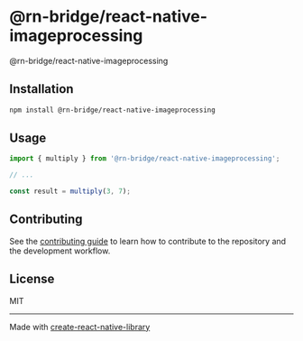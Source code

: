 # @rn-bridge/react-native-imageprocessing

@rn-bridge/react-native-imageprocessing

## Installation

```sh
npm install @rn-bridge/react-native-imageprocessing
```

## Usage


```js
import { multiply } from '@rn-bridge/react-native-imageprocessing';

// ...

const result = multiply(3, 7);
```


## Contributing

See the [contributing guide](CONTRIBUTING.md) to learn how to contribute to the repository and the development workflow.

## License

MIT

---

Made with [create-react-native-library](https://github.com/callstack/react-native-builder-bob)
